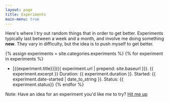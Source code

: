 ```yaml
---
layout: page
title: Experiments
main-menu: true
---
```

Here's where I try out random things that in order to get better. Experiments typically last between a week and a month, and involve me doing something **new**. They vary in difficulty, but the idea is to push myself to get better.

{% assign experiments = site.categories.experiments %}
{% for experiment in experiments %}
  - [{{experiment.title}}]({{ experiment.url | prepend: site.baseurl }}). {{ experiment.excerpt }} Duration: {{ experiment.duration }}. Started: {{ experiment.date-started | date_to_string }}. Status: {{ experiment.status}}
{% endfor %}

Note: Have an idea for an experiment you'd like me to try? [Hit me up](mailto:hi@yaz.in)
